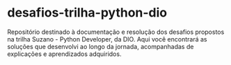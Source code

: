 # desafios-trilha-python-dio
Repositório destinado à documentação e resolução dos desafios propostos na trilha Suzano - Python Developer, da DIO. Aqui você encontrará as soluções que desenvolvi ao longo da jornada, acompanhadas de explicações e aprendizados adquiridos.
